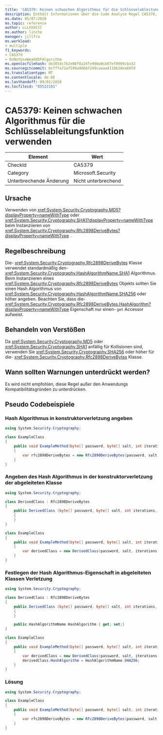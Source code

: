 ```yaml
---
title: 'CA5379: Keinen schwachen Algorithmus für die Schlüsselableitungsfunktion verwenden'
description: Enthält Informationen über die Code Analyse Regel CA5379, einschließlich der Gründe, der Behebung von Verstößen und der Zeit, zu der Sie unterdrückt werden soll.
ms.date: 05/07/2020
ms.topic: reference
author: LLLXXXCCC
ms.author: linche
manager: jillfra
ms.workload:
- multiple
f1_keywords:
- CA5379
- DoNotUseWeakKDFAlgorithm
ms.openlocfilehash: de385dc7b2e80f8a24fe980a0cb07ef0989cba32
ms.sourcegitcommit: 6cfffa72af599a9d667249caaaa411bb28ea69fd
ms.translationtype: MT
ms.contentlocale: de-DE
ms.lasthandoff: 09/02/2020
ms.locfileid: "85522101"
---
```

# <a name="ca5379-do-not-use-weak-key-derivation-function-algorithm"></a>CA5379: Keinen schwachen Algorithmus für die Schlüsselableitungsfunktion verwenden

|Element|Wert|
|-|-|
|CheckId|CA5379|
|Category|Microsoft.Security|
|Unterbrechende Änderung|Nicht unterbrechend|

## <a name="cause"></a>Ursache

Verwenden von <xref:System.Security.Cryptography.MD5?displayProperty=nameWithType> oder <xref:System.Security.Cryptography.SHA1?displayProperty=nameWithType> beim Instanziieren von <xref:System.Security.Cryptography.Rfc2898DeriveBytes?displayProperty=nameWithType> .

## <a name="rule-description"></a>Regelbeschreibung

Die- <xref:System.Security.Cryptography.Rfc2898DeriveBytes> Klasse verwendet standardmäßig den- <xref:System.Security.Cryptography.HashAlgorithmName.SHA1> Algorithmus. Beim Instanziieren eines <xref:System.Security.Cryptography.Rfc2898DeriveBytes> Objekts sollten Sie einen Hash Algorithmus von <xref:System.Security.Cryptography.HashAlgorithmName.SHA256> oder höher angeben. Beachten Sie, dass die- <xref:System.Security.Cryptography.Rfc2898DeriveBytes.HashAlgorithm?displayProperty=nameWithType> Eigenschaft nur einen- `get` Accessor aufweist.

## <a name="how-to-fix-violations"></a>Behandeln von Verstößen

Da <xref:System.Security.Cryptography.MD5> oder <xref:System.Security.Cryptography.SHA1> anfällig für Kollisionen sind, verwenden Sie <xref:System.Security.Cryptography.SHA256> oder höher für die- <xref:System.Security.Cryptography.Rfc2898DeriveBytes> Klasse.

## <a name="when-to-suppress-warnings"></a>Wann sollten Warnungen unterdrückt werden?

Es wird nicht empfohlen, diese Regel außer den Anwendungs Kompatibilitätsgründen zu unterdrücken.

## <a name="pseudo-code-examples"></a>Pseudo Codebeispiele

### <a name="specify-hash-algorithm-in-constructor-violation"></a>Hash Algorithmus in konstruktorverletzung angeben

```csharp
using System.Security.Cryptography;

class ExampleClass
{
    public void ExampleMethod(byte[] password, byte[] salt, int iterations, HashAlgorithmName hashAlgorithm)
    {
        var rfc2898DeriveBytes = new Rfc2898DeriveBytes(password, salt, iterations, HashAlgorithmName.MD5);
    }
}
```

### <a name="specify-hash-algorithm-in-derived-class-constructor-violation"></a>Angeben des Hash Algorithmus in der konstruktorverletzung der abgeleiteten Klasse

```csharp
using System.Security.Cryptography;

class DerivedClass : Rfc2898DeriveBytes
{
    public DerivedClass (byte[] password, byte[] salt, int iterations, HashAlgorithmName hashAlgorithm) : base(password, salt, iterations, hashAlgorithm)
    {
    }
}

class ExampleClass
{
    public void ExampleMethod(byte[] password, byte[] salt, int iterations, HashAlgorithmName hashAlgorithm)
    {
        var derivedClass = new DerivedClass(password, salt, iterations, HashAlgorithmName.MD5);
    }
}
```

### <a name="set-hash-algorithm-property-in-derived-classes-violation"></a>Festlegen der Hash Algorithmus-Eigenschaft in abgeleiteten Klassen Verletzung

```csharp
using System.Security.Cryptography;

class DerivedClass : Rfc2898DeriveBytes
{
    public DerivedClass (byte[] password, byte[] salt, int iterations, HashAlgorithmName hashAlgorithm) : base(password, salt, iterations, hashAlgorithm)
    {
    }

    public HashAlgorithmName HashAlgorithm { get; set;}
}

class ExampleClass
{
    public void ExampleMethod(byte[] password, byte[] salt, int iterations, HashAlgorithmName hashAlgorithm)
    {
        var derivedClass = new DerivedClass(password, salt, iterations, HashAlgorithmName.MD5);
        derivedClass.HashAlgorithm = HashAlgorithmName.SHA256;
    }
}
```

### <a name="solution"></a>Lösung

```csharp
using System.Security.Cryptography;

class ExampleClass
{
    public void ExampleMethod(byte[] password, byte[] salt, int iterations, HashAlgorithmName hashAlgorithm)
    {
        var rfc2898DeriveBytes = new Rfc2898DeriveBytes(password, salt, iterations, HashAlgorithmName.SHA256);
    }
}
```
